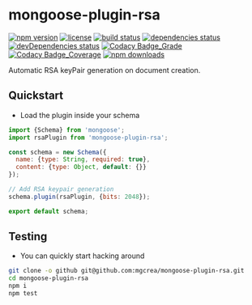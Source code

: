 # mongoose-plugin-rsa

[![npm version](https://img.shields.io/npm/v/mongoose-plugin-rsa.svg)](https://www.npmjs.com/package/mongoose-plugin-rsa)
[![license](https://img.shields.io/github/license/mgcrea/mongoose-plugin-rsa.svg?style=flat)](https://tldrlegal.com/license/mit-license)
[![build status](http://img.shields.io/travis/mgcrea/mongoose-plugin-rsa/master.svg?style=flat)](http://travis-ci.org/mgcrea/mongoose-plugin-rsa)
[![dependencies status](https://img.shields.io/david/mgcrea/mongoose-plugin-rsa.svg?style=flat)](https://david-dm.org/mgcrea/mongoose-plugin-rsa)
[![devDependencies status](https://img.shields.io/david/dev/mgcrea/mongoose-plugin-rsa.svg?style=flat)](https://david-dm.org/mgcrea/mongoose-plugin-rsa#info=devDependencies)
[![Codacy Badge_Grade](https://api.codacy.com/project/badge/Grade/99844d4bed38450f9ec9e03650d19954)](https://www.codacy.com/app/olivier_5/mongoose-plugin-rsa?utm_source=github.com&amp;utm_medium=referral&amp;utm_content=mgcrea/mongoose-plugin-rsa&amp;utm_campaign=Badge_Grade) [![Codacy Badge_Coverage](https://api.codacy.com/project/badge/Coverage/99844d4bed38450f9ec9e03650d19954)](https://www.codacy.com/app/olivier_5/mongoose-plugin-rsa?utm_source=github.com&utm_medium=referral&utm_content=mgcrea/mongoose-plugin-rsa&utm_campaign=Badge_Coverage)
[![npm downloads](https://img.shields.io/npm/dm/mongoose-plugin-rsa.svg)](https://www.npmjs.com/package/mongoose-plugin-rsa)

Automatic RSA keyPair generation on document creation.

## Quickstart

- Load the plugin inside your schema

```js
import {Schema} from 'mongoose';
import rsaPlugin from 'mongoose-plugin-rsa';

const schema = new Schema({
  name: {type: String, required: true},
  content: {type: Object, default: {}}
});

// Add RSA keypair generation
schema.plugin(rsaPlugin, {bits: 2048});

export default schema;
```

## Testing

- You can quickly start hacking around

```bash
git clone -o github git@github.com:mgcrea/mongoose-plugin-rsa.git
cd mongoose-plugin-rsa
npm i
npm test
```
